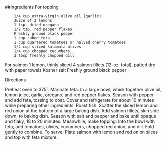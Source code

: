 
##Ingredients
For topping
```
    1/4 cup extra-virgin olive oil (garlic)
    Juice of 2 lemons
    1 tsp. dried oregano
    1/2 tsp. red pepper flakes
    Freshly ground black pepper
    1 cup cubed feta
    1 cup quartered tomatoes or halved cherry tomatoes
    1/4 cup sliced kalamata olives
    1/4 cup chopped cucumbers 
    2 tbsp freshly chopped dill
```

For salmon
        1 lemon, thinly sliced
        4 salmon fillets (12-oz. total), patted dry with paper towels 
        Kosher salt
        Freshly ground black pepper

Directions

Preheat oven to 375°. Marinate feta: In a large bowl, whisk together olive oil, lemon juice, garlic, oregano, and red pepper flakes. Season with pepper and add feta, tossing to coat. Cover and refrigerate for about 10 minutes while preparing other ingredients.
Roast fish: Scatter the sliced lemon and red onion at the bottom of a large baking dish. Add salmon fillets, skin side down, to baking dish. Season with salt and pepper and bake until opaque and flaky, 18 to 20 minutes.
Meanwhile, make topping: Into the bowl with feta, add tomatoes, olives, cucumbers, chopped red onion, and dill. Fold gently to combine.
    To serve: Plate salmon with lemon and red onion slices and top with feta mixture.

